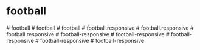# football
#   f o o t b a l l  
 #   f o o t b a l l  
 #   f o o t b a l l  
 #   f o o t b a l l . r e s p o n s i v e  
 #   f o o t b a l l . r e s p o n s i v e  
 #   f o o t b a l l . r e s p o n s i v e  
 #   f o o t b a l l - r e s p o n s i v e  
 #   f o o t b a l l - r e s p o n s i v e  
 #   f o o t b a l l - r e s p o n s i v e  
 #   f o o t b a l l - r e s p o n s i v e  
 #   f o o t b a l l - r e s p o n s i v e  
 